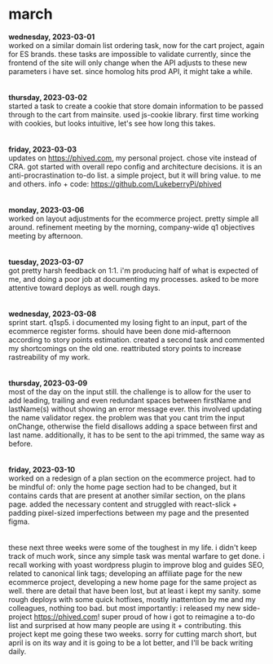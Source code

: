 # march

**wednesday, 2023-03-01**
<br>
worked on a similar domain list ordering task, now for the cart project, again for ES brands. these tasks are impossible to validate currently, since the frontend of the site will only change when the API adjusts to these new parameters i have set. since homolog hits prod API, it might take a while.
<br>
<br>
<br>
**thursday, 2023-03-02**
<br>
started a task to create a cookie that store domain information to be passed through to the cart from mainsite. used js-cookie library. first time working with cookies, but looks intuitive, let's see how long this takes.
<br>
<br>
<br>
**friday, 2023-03-03**
<br>
updates on https://phived.com, my personal project. chose vite instead of CRA. got started with overall repo config and architecture decisions. it is an anti-procrastination to-do list. a simple project, but it will bring value. to me and others. info + code: https://github.com/LukeberryPi/phived
<br>
<br>
<br>
**monday, 2023-03-06**
<br>
worked on layout adjustments for the ecommerce project. pretty simple all around. refinement meeting by the morning, company-wide q1 objectives meeting by afternoon.
<br>
<br>
<br>
**tuesday, 2023-03-07**
<br>
got pretty harsh feedback on 1:1. i'm producing half of what is expected of me, and doing a poor job at documenting my processes. asked to be more attentive toward deploys as well. rough days.
<br>
<br>
<br>
**wednesday, 2023-03-08**
<br>
sprint start. q1sp5. i documented my losing fight to an input, part of the ecommerce register forms. should have been done mid-afternoon according to story points estimation. created a second task and commented my shortcomings on the old one. reattributed story points to increase rastreability of my work.
<br>
<br>
<br>
**thursday, 2023-03-09**
<br>
most of the day on the input still. the challenge is to allow for the user to add leading, trailing and even redundant spaces between firstName and lastName(s) without showing an error message ever. this involved updating the name validator regex. the problem was that you cant trim the input onChange, otherwise the field disallows adding a space between first and last name. additionally, it has to be sent to the api trimmed, the same way as before.
<br>
<br>
<br>
**friday, 2023-03-10**
<br>
worked on a redesign of a plan section on the ecommerce project. had to be mindful of: only the home page section had to be changed, but it contains cards that are present at another similar section, on the plans page. added the necessary content and struggled with react-slick + padding pixel-sized imperfections between my page and the presented figma.
<br>
<br>
<br>
these next three weeks were some of the toughest in my life. i didn't keep track of much work, since any simple task was mental warfare to get done. i recall working with yoast wordpress plugin to improve blog and guides SEO, related to canonical link tags; developing an affiliate page for the new ecommerce project, developing a new home page for the same project as well. there are detail that have been lost, but at least i kept my sanity. some rough deploys with some quick hotfixes, mostly inattention by me and my colleagues, nothing too bad. but most importantly: i released my new side-project https://phived.com! super proud of how i got to reimagine a to-do list and surprised at how many people are using it + contributing. this project kept me going these two weeks. sorry for cutting march short, but april is on its way and it is going to be a lot better, and I'll be back writing daily.
<br>
<br>
<br>
